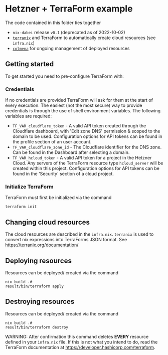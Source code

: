 # Hetzner + TerraForm example

The code contained in this folder ties together
- `nix-dabei` release `v0.1` (deprecated as of 2022-10-02)
- [`terranix`](https://terranix.org/) and TerraForm to automatically create cloud resources (see `infra.nix`)
- [`colmena`](https://github.com/zhaofengli/colmena) for ongoing management of deployed resources

## Getting started

To get started you need to pre-configure TerraForm with:

### Credentials

If no credentials are provided TerraForm will ask for them at the start of
every execution. The easiest (not the most secure) way to provide credentials
is through the use of shell environment variables. The following variables are
required: 

- `TF_VAR_cloudflare_token` - A valid API token created through the Cloudflare dashboard,
  with 'Edit zone DNS' permission & scoped to the domain to be used.
  Configuration options for API tokens can be found in the profile section of an user account.
- `TF_VAR_cloudflare_zone_id` - The Cloudflare identifier for the DNS zone. Can be found in
  the Dashboard after selecting a domain.
- `TF_VAR_hcloud_token` - A valid API token for a project in the Hetzner Cloud. Any servers
  of the TerraForm resource type `hcloud_server` will be created within this project.
  Configuration options for API tokens can be found in the 'Security' section of a cloud project.


### Initialize TerraForm

TerraForm must first be initialized via the command
```shell
terraform init
```

## Changing cloud resources

The cloud resources are described in the `infra.nix`. `terranix` is used to convert nix expressions
into TerraForms JSON format. See https://terranix.org/documentation/


## Deploying resources

Resources can be deployed/ created via the command
```shell
nix build .#
result/bin/terraform apply
```


## Destroying resources
Resources can be deployed/ created via the command
```shell
nix build .#
result/bin/terraform destroy
```

WARNING: After confirmation this command deletes __EVERY__ resource defined in your
`infra.nix` file. If this is not what you intend to do, read the TerraForm documentation at
https://developer.hashicorp.com/terraform.

  
